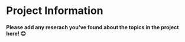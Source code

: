 # Project Information
#### Please add any reserach you've found about the topics in the project here! 😊 
